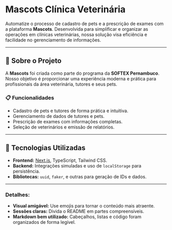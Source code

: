 # Mascots Clínica Veterinária

Automatize o processo de cadastro de pets e a prescrição de exames com a plataforma **Mascots**. Desenvolvida para simplificar e organizar as operações em clínicas veterinárias, nossa solução visa eficiência e facilidade no gerenciamento de informações.

---

## 🐾 **Sobre o Projeto**

A **Mascots** foi criada como parte do programa da **SOFTEX Pernambuco**. Nosso objetivo é proporcionar uma experiência moderna e prática para profissionais da área veterinária, tutores e seus pets.

### 📋 **Funcionalidades**

- Cadastro de pets e tutores de forma prática e intuitiva.
- Gerenciamento de dados de tutores e pets.
- Prescrição de exames com informações completas.
- Seleção de veterinários e emissão de relatórios.

---

## 🚀 **Tecnologias Utilizadas**

- **Frontend:** [Next.js](https://nextjs.org/), TypeScript, Tailwind CSS.
- **Backend:** Integrações simuladas e uso de `localStorage` para persistência.
- **Bibliotecas:** `uuid`, `faker`, e outras para geração de IDs e dados.

---

### Detalhes:

- **Visual amigável:** Use emojis para tornar o conteúdo mais atraente.
- **Sessões claras:** Divida o README em partes compreensíveis.
- **Markdown bem utilizado:** Cabeçalhos, listas e código foram organizados de forma legível.
